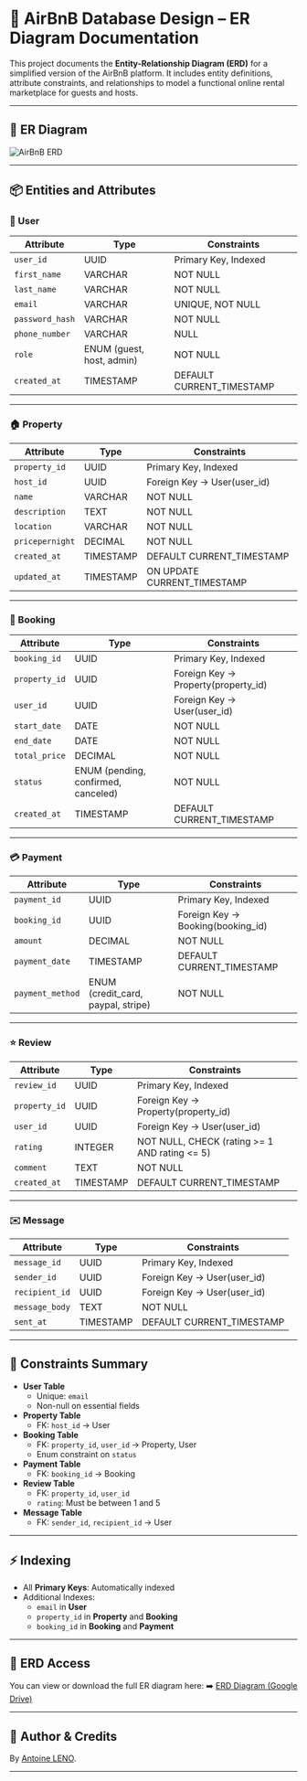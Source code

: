 # 🏡 AirBnB Database Design – ER Diagram Documentation

This project documents the **Entity-Relationship Diagram (ERD)** for a simplified version of the AirBnB platform. It includes entity definitions, attribute constraints, and relationships to model a functional online rental marketplace for guests and hosts.

---

## 📌 ER Diagram

![AirBnB ERD](https://drive.google.com/uc?id=1yTWuOTOdJpz5LUKJB7VU2yZYWeFoI67Q)

---

## 📦 Entities and Attributes

### 👤 User
| Attribute       | Type                          | Constraints                                 |
|----------------|-------------------------------|---------------------------------------------|
| `user_id`       | UUID                          | Primary Key, Indexed                        |
| `first_name`    | VARCHAR                       | NOT NULL                                    |
| `last_name`     | VARCHAR                       | NOT NULL                                    |
| `email`         | VARCHAR                       | UNIQUE, NOT NULL                            |
| `password_hash` | VARCHAR                       | NOT NULL                                    |
| `phone_number`  | VARCHAR                       | NULL                                        |
| `role`          | ENUM (guest, host, admin)     | NOT NULL                                    |
| `created_at`    | TIMESTAMP                     | DEFAULT CURRENT_TIMESTAMP                   |

---

### 🏠 Property
| Attribute        | Type            | Constraints                                           |
|------------------|-----------------|-------------------------------------------------------|
| `property_id`     | UUID            | Primary Key, Indexed                                 |
| `host_id`         | UUID            | Foreign Key → User(user_id)                          |
| `name`            | VARCHAR         | NOT NULL                                             |
| `description`     | TEXT            | NOT NULL                                             |
| `location`        | VARCHAR         | NOT NULL                                             |
| `pricepernight`   | DECIMAL         | NOT NULL                                             |
| `created_at`      | TIMESTAMP       | DEFAULT CURRENT_TIMESTAMP                            |
| `updated_at`      | TIMESTAMP       | ON UPDATE CURRENT_TIMESTAMP                          |

---

### 📆 Booking
| Attribute      | Type                        | Constraints                                           |
|----------------|-----------------------------|-------------------------------------------------------|
| `booking_id`    | UUID                        | Primary Key, Indexed                                 |
| `property_id`   | UUID                        | Foreign Key → Property(property_id)                  |
| `user_id`       | UUID                        | Foreign Key → User(user_id)                          |
| `start_date`    | DATE                        | NOT NULL                                             |
| `end_date`      | DATE                        | NOT NULL                                             |
| `total_price`   | DECIMAL                     | NOT NULL                                             |
| `status`        | ENUM (pending, confirmed, canceled) | NOT NULL                                   |
| `created_at`    | TIMESTAMP                   | DEFAULT CURRENT_TIMESTAMP                            |

---

### 💳 Payment
| Attribute       | Type                  | Constraints                                           |
|-----------------|-----------------------|-------------------------------------------------------|
| `payment_id`     | UUID                  | Primary Key, Indexed                                 |
| `booking_id`     | UUID                  | Foreign Key → Booking(booking_id)                    |
| `amount`         | DECIMAL               | NOT NULL                                             |
| `payment_date`   | TIMESTAMP             | DEFAULT CURRENT_TIMESTAMP                            |
| `payment_method` | ENUM (credit_card, paypal, stripe) | NOT NULL                             |

---

### ⭐ Review
| Attribute      | Type      | Constraints                                                 |
|----------------|-----------|-------------------------------------------------------------|
| `review_id`     | UUID      | Primary Key, Indexed                                       |
| `property_id`   | UUID      | Foreign Key → Property(property_id)                        |
| `user_id`       | UUID      | Foreign Key → User(user_id)                                |
| `rating`        | INTEGER   | NOT NULL, CHECK (rating >= 1 AND rating <= 5)              |
| `comment`       | TEXT      | NOT NULL                                                   |
| `created_at`    | TIMESTAMP | DEFAULT CURRENT_TIMESTAMP                                  |

---

### ✉️ Message
| Attribute      | Type      | Constraints                                                 |
|----------------|-----------|-------------------------------------------------------------|
| `message_id`    | UUID      | Primary Key, Indexed                                       |
| `sender_id`     | UUID      | Foreign Key → User(user_id)                                |
| `recipient_id`  | UUID      | Foreign Key → User(user_id)                                |
| `message_body`  | TEXT      | NOT NULL                                                   |
| `sent_at`       | TIMESTAMP | DEFAULT CURRENT_TIMESTAMP                                  |

---

## 🔐 Constraints Summary

- **User Table**
  - Unique: `email`
  - Non-null on essential fields
- **Property Table**
  - FK: `host_id` → User
- **Booking Table**
  - FK: `property_id`, `user_id` → Property, User
  - Enum constraint on `status`
- **Payment Table**
  - FK: `booking_id` → Booking
- **Review Table**
  - FK: `property_id`, `user_id`
  - `rating`: Must be between 1 and 5
- **Message Table**
  - FK: `sender_id`, `recipient_id` → User

---

## ⚡ Indexing

- All **Primary Keys**: Automatically indexed
- Additional Indexes:
  - `email` in **User**
  - `property_id` in **Property** and **Booking**
  - `booking_id` in **Booking** and **Payment**

---

## 📁 ERD Access

You can view or download the full ER diagram here:
➡️ [ERD Diagram (Google Drive)](https://drive.google.com/file/d/1yTWuOTOdJpz5LUKJB7VU2yZYWeFoI67Q/view)

---

## 🧠 Author & Credits

By [Antoine LENO](https://github.com/antoineleno).

---
